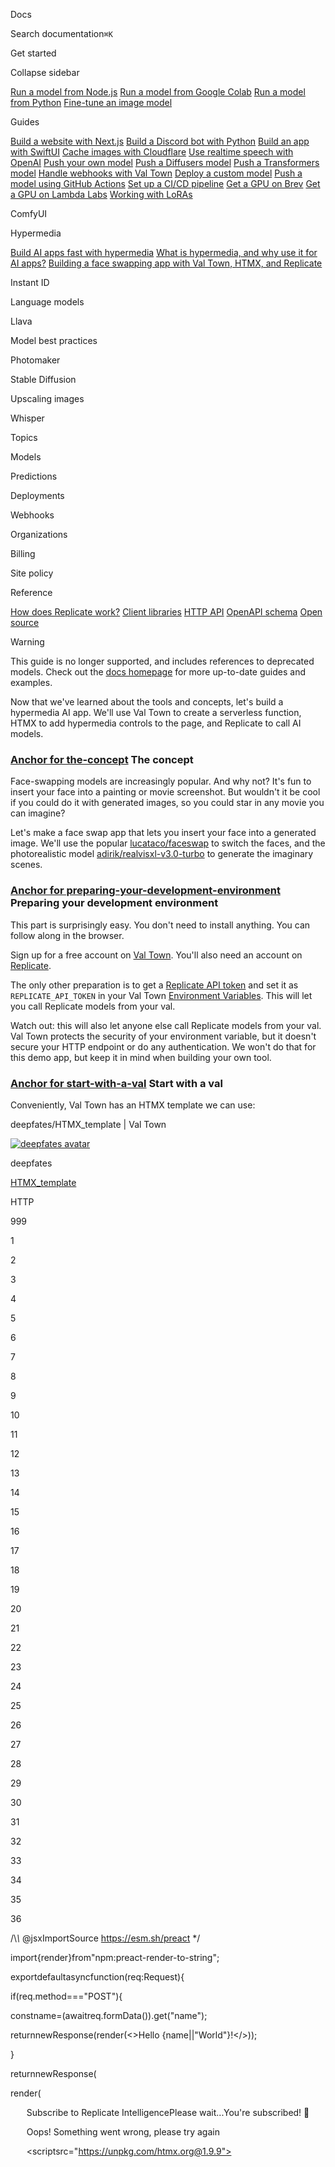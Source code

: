 Docs

Search documentation`⌘K`

Get started

Collapse sidebar

[Run a model from Node.js](https://replicate.com/docs/get-started/nodejs) [Run a model from Google Colab](https://replicate.com/docs/get-started/google-colab) [Run a model from Python](https://replicate.com/docs/get-started/python) [Fine-tune an image model](https://replicate.com/docs/get-started/fine-tune-with-flux)

Guides

[Build a website with Next.js](https://replicate.com/docs/guides/nextjs) [Build a Discord bot with Python](https://replicate.com/docs/guides/discord-bot) [Build an app with SwiftUI](https://replicate.com/docs/guides/swiftui) [Cache images with Cloudflare](https://replicate.com/docs/guides/cloudflare-image-cache) [Use realtime speech with OpenAI](https://replicate.com/docs/guides/openai-realtime) [Push your own model](https://replicate.com/docs/guides/push-a-model) [Push a Diffusers model](https://replicate.com/docs/guides/push-a-diffusers-model) [Push a Transformers model](https://replicate.com/docs/guides/push-a-transformers-model) [Handle webhooks with Val Town](https://replicate.com/docs/guides/build-a-webhook-notifier-with-val-town) [Deploy a custom model](https://replicate.com/docs/guides/deploy-a-custom-model) [Push a model using GitHub Actions](https://replicate.com/docs/guides/push-a-model-using-github-actions) [Set up a CI/CD pipeline](https://replicate.com/docs/guides/continuous-model-deployment) [Get a GPU on Brev](https://replicate.com/docs/guides/get-a-gpu-on-brev) [Get a GPU on Lambda Labs](https://replicate.com/docs/guides/get-a-gpu-on-lambda-labs) [Working with LoRAs](https://replicate.com/docs/guides/working-with-loras)

ComfyUI

Hypermedia

[Build AI apps fast with hypermedia](https://replicate.com/docs/guides/hypermedia) [What is hypermedia, and why use it for AI apps?](https://replicate.com/docs/guides/hypermedia/what-is-hypermedia) [Building a face swapping app with Val Town, HTMX, and Replicate](https://replicate.com/docs/guides/hypermedia/build-hypermedia-app)

Instant ID

Language models

Llava

Model best practices

Photomaker

Stable Diffusion

Upscaling images

Whisper

Topics

Models

Predictions

Deployments

Webhooks

Organizations

Billing

Site policy

Reference

[How does Replicate work?](https://replicate.com/docs/reference/how-does-replicate-work) [Client libraries](https://replicate.com/docs/reference/client-libraries) [HTTP API](https://replicate.com/docs/reference/http) [OpenAPI schema](https://replicate.com/docs/reference/openapi) [Open source](https://replicate.com/docs/reference/open-source)

Warning

This guide is no longer supported, and includes references to deprecated models. Check out the [docs homepage](https://replicate.com/docs) for more up-to-date guides and examples.

Now that we've learned about the tools and concepts, let's build a hypermedia AI app. We'll use Val Town to create a serverless function, HTMX to add hypermedia controls to the page, and Replicate to call AI models.

### [Anchor for the-concept](https://replicate.com/docs/guides/hypermedia/build-hypermedia-app\#the-concept) The concept

Face-swapping models are increasingly popular. And why not? It's fun to insert your face into a painting or movie screenshot. But wouldn't it be cool if you could do it with generated images, so you could star in any movie you can imagine?

Let's make a face swap app that lets you insert your face into a generated image. We'll use the popular [lucataco/faceswap](https://replicate.com/lucataco/faceswap) to switch the faces, and the photorealistic model [adirik/realvisxl-v3.0-turbo](https://replicate.com/adirik/realvisxl-v3.0-turbo) to generate the imaginary scenes.

### [Anchor for preparing-your-development-environment](https://replicate.com/docs/guides/hypermedia/build-hypermedia-app\#preparing-your-development-environment) Preparing your development environment

This part is surprisingly easy. You don't need to install anything. You can follow along in the browser.

Sign up for a free account on [Val Town](https://val.town/). You'll also need an account on [Replicate](https://replicate.com/).

The only other preparation is to get a [Replicate API token](https://replicate.com/account/api-tokens) and set it as `REPLICATE_API_TOKEN` in your Val Town [Environment Variables](https://www.val.town/settings/environment-variables). This will let you call Replicate models from your val.

Watch out: this will also let anyone else call Replicate models from your val. Val Town protects the security of your environment variable, but it doesn't secure your HTTP endpoint or do any authentication. We won't do that for this demo app, but keep it in mind when building your own tool.

### [Anchor for start-with-a-val](https://replicate.com/docs/guides/hypermedia/build-hypermedia-app\#start-with-a-val) Start with a val

Conveniently, Val Town has an HTMX template we can use:

deepfates/HTMX\_template \| Val Town

[![deepfates avatar](https://img.clerk.com/eyJ0eXBlIjoiZGVmYXVsdCIsImlpZCI6Imluc18yTm10cGhQUklwU0tqZHNiOHNnNGd2ZjJURFUiLCJyaWQiOiJ1c2VyXzJZMVVQeXNVejF3OEFlUmFsT0tQUDVsbmxxcCIsImluaXRpYWxzIjoiRCJ9)](https://www.val.town/u/deepfates "deepfates’s profile page")

deepfates

[HTMX\_template](https://www.val.town/v/deepfates/HTMX_template)

HTTP

999

1

2

3

4

5

6

7

8

9

10

11

12

13

14

15

16

17

18

19

20

21

22

23

24

25

26

27

28

29

30

31

32

33

34

35

36

/\\*\\* @jsxImportSource https://esm.sh/preact \*/

import{render}from"npm:preact-render-to-string";

exportdefaultasyncfunction(req:Request){

if(req.method==="POST"){

constname=(awaitreq.formData()).get("name");

returnnewResponse(render(<>Hello {name\|\|"World"}!</>));

}

returnnewResponse(

render(<html>

<head>

<title>Title</title>

<style>{"html { font-family: sans-serif; }"}</style>

<style>@import url('https://fonts.googleapis.com/css2?family=Inter&display=swap');</style><divclass="newsletter-form-container"><formclass="newsletter-form"action="https://app.loops.so/api/newsletter-form/clbv5du7z04g2ju08qcznl56v"method="POST"style="display: flex; flex-direction: column; align-items: center; justify-content: center; width: 100%;"><inputclass="newsletter-form-input"name="newsletter-form-input"type="email"placeholder="you@best-email.com"required=""style="font-family: Inter, sans-serif; color: rgb(0, 0, 0); font-size: 14px; margin: 0px 0px 10px; width: 100%; max-width: 300px; min-width: 100px; background: rgb(255, 255, 255); border: 1px solid rgb(209, 213, 219); box-sizing: border-box; box-shadow: rgba(0, 0, 0, 0.05) 0px 1px 2px; border-radius: 6px; padding: 8px 12px;"><buttontype="submit"class="newsletter-form-button"style="background: rgb(41, 176, 68); font-size: 14px; color: rgb(255, 255, 255); font-family: Inter, sans-serif; display: flex; width: 100%; max-width: 300px; white-space: normal; height: 38px; align-items: center; justify-content: center; flex-direction: row; padding: 9px 17px; box-shadow: rgba(0, 0, 0, 0.05) 0px 1px 2px; border-radius: 6px; text-align: center; font-style: normal; font-weight: 500; line-height: 20px; border: none; cursor: pointer;">Subscribe to Replicate Intelligence</button><buttontype="button"class="newsletter-loading-button"style="background: rgb(41, 176, 68); font-size: 14px; color: rgb(255, 255, 255); font-family: Inter, sans-serif; display: none; width: 100%; max-width: 300px; white-space: normal; height: 38px; align-items: center; justify-content: center; flex-direction: row; padding: 9px 17px; box-shadow: rgba(0, 0, 0, 0.05) 0px 1px 2px; border-radius: 6px; text-align: center; font-style: normal; font-weight: 500; line-height: 20px; border: none; cursor: pointer;">Please wait...</button></form><divclass="newsletter-success"style="display: none; align-items: center; justify-content: center; width: 100%;"><pclass="newsletter-success-message"style="font-family: Inter, sans-serif; color: rgb(0, 0, 0); font-size: 14px;">You're subscribed! 🚀</p></div><divclass="newsletter-error"style="display: none; align-items: center; justify-content: center; width: 100%;"><pclass="newsletter-error-message"style="font-family: Inter, sans-serif; color: rgb(185, 28, 28); font-size: 14px;">Oops! Something went wrong, please try again</p></div>

<scriptsrc="https://unpkg.com/htmx.org@1.9.9"></script>

<script>

function submitHandler(event) {

event.preventDefault();

var container = event.target.parentNode;

var form = container.querySelector(".newsletter-form");

var formInput = container.querySelector(".newsletter-form-input");

var success = container.querySelector(".newsletter-success");

var errorContainer = container.querySelector(".newsletter-error");

var errorMessage = container.querySelector(".newsletter-error-message");

var backButton = container.querySelector(".newsletter-back-button");

var submitButton = container.querySelector(".newsletter-form-button");

var loadingButton = container.querySelector(".newsletter-loading-button");

const rateLimit = () => {

errorContainer.style.display="flex";

errorMessage.innerText = "Too many signups, please try again in a little while";

submitButton.style.display = "none";

formInput.style.display = "none";

backButton.style.display = "block";

}

Preview

This is an embedded val, so you can run it here. It's just a hello world example right now, but it does have a live endpoint. You can click "Browser preview" in the bottom panel of the val (or "Open HTTP endpoint" in the top bar) and observe the dynamic behavior enabled by HTMX. Send a request, get a response and update a separate part of the DOM. All with just a 3kb library and two attributes:

Copy

```
hx-target="#answer" hx-post="/"
```

And all without a full page reload. It's... oddly refreshing.

#### [Anchor for understanding-htmx-attributes](https://replicate.com/docs/guides/hypermedia/build-hypermedia-app\#understanding-htmx-attributes) Understanding HTMX attributes

HTMX adds a few attributes to HTML tags so you can add hypermedia controls to your page. The ones to know here are:

- **hx-get**: fetch a resource
- **hx-post**: send a request
- **hx-trigger**: specify the event that triggers a request
- **hx-swap**: define how to update the page after a request
- **hx-target**: specify the element to update after a request

You can read more about the attributes in the [HTMX documentation](https://htmx.org/reference/#attributes).

### [Anchor for integrate-replicate](https://replicate.com/docs/guides/hypermedia/build-hypermedia-app\#integrate-replicate) Integrate Replicate

Before we wire up the hypermedia controls, let's add the Replicate client to our val to call the models. We'll use the `replicate` package from npm. This code will run on the Val Town platform, so we don't need to install anything locally.

We also add the function calls that we use to call the models, with parameters set for a nice image. First we send a text prompt to the image generation model, and then send the generated image to the face swap model, and finally return the result.

deepfates/hypermedia\_guide\_01 \| Val Town

[![deepfates avatar](https://img.clerk.com/eyJ0eXBlIjoiZGVmYXVsdCIsImlpZCI6Imluc18yTm10cGhQUklwU0tqZHNiOHNnNGd2ZjJURFUiLCJyaWQiOiJ1c2VyXzJZMVVQeXNVejF3OEFlUmFsT0tQUDVsbmxxcCIsImluaXRpYWxzIjoiRCJ9)](https://www.val.town/u/deepfates "deepfates’s profile page")

deepfates

[hypermedia\_guide\_01](https://www.val.town/v/deepfates/hypermedia_guide_01)

HTTP

99

1

2

3

4

5

6

7

8

9

10

11

12

13

14

15

16

17

18

19

20

21

22

23

24

25

26

27

28

29

30

31

32

33

34

35

36

/\\*\\* @jsxImportSource https://esm.sh/preact \*/

import{encode}from"https://deno.land/std@0.107.0/encoding/base64.ts";

import{render}from"npm:preact-render-to-string";

importReplicatefrom"npm:replicate";

constreplicate=newReplicate({

auth:Deno.env.get("REPLICATE\_DEMO\_API\_TOKEN"),

});

exportdefaultasyncfunction(req:Request){

if(req.method==="POST"){

constformData=awaitreq.formData();

constimage=formData.get("image");

consttextPrompt=formData.get("textPrompt");

// Run generative model

constgeneratedImage=awaitreplicate.run(

"adirik/realvisxl-v3.0-turbo:6e941e7fe46955afc031f35e84312a792d546b0f434f9008d457eb9deb24575c",

{

input:{

prompt:textPrompt+", cinematic movie still 35mm, film grain",

num\_inference\_steps:20,

guidance\_scale:5,

height:768,

width:1304,// this is 16x9

},

},

);

// Convert the source image to data URL

constsource=\`data:${image.type};base64,${encode(newUint8Array(awaitimage.arrayBuffer()))}\`;

// Run faceswap model

constoutput=awaitreplicate.run(

"lucataco/faceswap:9a4298548422074c3f57258c5d544497314ae4112df80d116f0d2109e843d20d",

{

input:{

Preview

Note that we encode the uploaded image into a [Data URL](https://developer.mozilla.org/en-US/docs/Web/HTTP/Basics_of_HTTP/Data_URLs). This is so we can pass it from the client to the val without putting it on a server or in blob storage somewhere.

### [Anchor for building-the-ui](https://replicate.com/docs/guides/hypermedia/build-hypermedia-app\#building-the-ui) Building the UI

Now we'll add the controls to the app: a form to upload a face image and a text input to prompt the model.

When you submit the form, it sends a POST request to the Val Town endpoint with the form data, which will call our Replicate models and get the generated image. Finally the val sends back a fragment of HTML with the generated image, and HTMX updates the DOM by putting the new fragment at the target.

deepfates/hypermedia\_guide\_02 \| Val Town

[![deepfates avatar](https://img.clerk.com/eyJ0eXBlIjoiZGVmYXVsdCIsImlpZCI6Imluc18yTm10cGhQUklwU0tqZHNiOHNnNGd2ZjJURFUiLCJyaWQiOiJ1c2VyXzJZMVVQeXNVejF3OEFlUmFsT0tQUDVsbmxxcCIsImluaXRpYWxzIjoiRCJ9)](https://www.val.town/u/deepfates "deepfates’s profile page")

deepfates

[hypermedia\_guide\_02](https://www.val.town/v/deepfates/hypermedia_guide_02)

HTTP

99

1

2

3

4

5

6

7

8

9

10

11

12

13

14

15

16

17

18

19

20

21

22

23

24

25

26

27

28

29

30

31

32

33

34

35

36

/\\*\\* @jsxImportSource https://esm.sh/preact \*/

import{encode}from"https://deno.land/std@0.107.0/encoding/base64.ts";

import{render}from"npm:preact-render-to-string";

importReplicatefrom"npm:replicate";

constreplicate=newReplicate({

auth:Deno.env.get("REPLICATE\_DEMO\_API\_TOKEN"),

});

exportdefaultasyncfunction(req:Request){

if(req.method==="POST"){

constformData=awaitreq.formData();

constimage=formData.get("image");

consttextPrompt=formData.get("textPrompt");

// Run generative model

constgeneratedImage=awaitreplicate.run(

"adirik/realvisxl-v3.0-turbo:6e941e7fe46955afc031f35e84312a792d546b0f434f9008d457eb9deb24575c",

{

input:{

prompt:textPrompt+", cinematic movie still 35mm, film grain",

num\_inference\_steps:20,

guidance\_scale:5,

height:768,

width:1304,// this is 16x9

},

},

);

// Convert the source image to data URL

constsource=\`data:${image.type};base64,${encode(newUint8Array(awaitimage.arrayBuffer()))}\`;

// Run faceswap model

constoutput=awaitreplicate.run(

"lucataco/faceswap:9a4298548422074c3f57258c5d544497314ae4112df80d116f0d2109e843d20d",

{

input:{

Preview

### [Anchor for add-styles](https://replicate.com/docs/guides/hypermedia/build-hypermedia-app\#add-styles) Add styles

We have a working app! But it's not very pretty. We can make it look nicer by adding some CSS.

Let's use [terminal.css](https://terminalcss.xyz/) to give it a clean retro look. We could import this from npm through Val Town, but it's just a css file that creates utility classes, so to emphasize the power of hypermedia we'll just include it with a style tag like HTML of old.

Once we've added the style tag, we can include the classes in our HTML. Let's give it a fun name too.

deepfates/hypermedia\_guide\_03 \| Val Town

[![deepfates avatar](https://img.clerk.com/eyJ0eXBlIjoiZGVmYXVsdCIsImlpZCI6Imluc18yTm10cGhQUklwU0tqZHNiOHNnNGd2ZjJURFUiLCJyaWQiOiJ1c2VyXzJZMVVQeXNVejF3OEFlUmFsT0tQUDVsbmxxcCIsImluaXRpYWxzIjoiRCJ9)](https://www.val.town/u/deepfates "deepfates’s profile page")

deepfates

[hypermedia\_guide\_03](https://www.val.town/v/deepfates/hypermedia_guide_03)

HTTP

999

1

2

3

4

5

6

7

8

9

10

11

12

13

14

15

16

17

18

19

20

21

22

23

24

25

26

27

28

29

30

31

32

33

34

35

36

/\\*\\* @jsxImportSource https://esm.sh/preact \*/

import{encode}from"https://deno.land/std@0.107.0/encoding/base64.ts";

import{render}from"npm:preact-render-to-string";

importReplicatefrom"npm:replicate";

constreplicate=newReplicate({

auth:Deno.env.get("REPLICATE\_DEMO\_API\_TOKEN"),

});

exportdefaultasyncfunction(req:Request){

if(req.method==="POST"){

constformData=awaitreq.formData();

constimage=formData.get("image");

consttextPrompt=formData.get("textPrompt");

// Run generative model

constgeneratedImage=awaitreplicate.run(

"adirik/realvisxl-v3.0-turbo:6e941e7fe46955afc031f35e84312a792d546b0f434f9008d457eb9deb24575c",

{

input:{

prompt:textPrompt+", cinematic movie still 35mm, film grain",

num\_inference\_steps:20,

guidance\_scale:5,

height:768,

width:1304,// this is 16x9

},

},

);

// Convert the source image to data URL

constsource=\`data:${image.type};base64,${encode(newUint8Array(awaitimage.arrayBuffer()))}\`;

// Run faceswap model

constoutput=awaitreplicate.run(

"lucataco/faceswap:9a4298548422074c3f57258c5d544497314ae4112df80d116f0d2109e843d20d",

{

input:{

Preview

### [Anchor for add-a-loading-indicator](https://replicate.com/docs/guides/hypermedia/build-hypermedia-app\#add-a-loading-indicator) Add a loading indicator

It would also be nice to load more than one image at once. Since we're using hypermedia as the engine of application state, we can do that by retargeting the new content. Using `hx-swap` we can target the element _before_ the most recent image, so they'll be stacked in reverse chronological order.

Finally let's also add a loading indicator so we know when the app is working. We'll add an attribute `hx-indicator` to the form, and HTMX will add a class `.htmx-request` to the element while the request is in progress. We can use a small piece of CSS to hide the indicator when not loading.

deepfates/hypermedia\_guide\_04 \| Val Town

[![deepfates avatar](https://img.clerk.com/eyJ0eXBlIjoiZGVmYXVsdCIsImlpZCI6Imluc18yTm10cGhQUklwU0tqZHNiOHNnNGd2ZjJURFUiLCJyaWQiOiJ1c2VyXzJZMVVQeXNVejF3OEFlUmFsT0tQUDVsbmxxcCIsImluaXRpYWxzIjoiRCJ9)](https://www.val.town/u/deepfates "deepfates’s profile page")

deepfates

[hypermedia\_guide\_04](https://www.val.town/v/deepfates/hypermedia_guide_04)

HTTP

999

1

2

3

4

5

6

7

8

9

10

11

12

13

14

15

16

17

18

19

20

21

22

23

24

25

26

27

28

29

30

31

32

33

34

35

36

/\\*\\* @jsxImportSource https://esm.sh/preact \*/

import{encode}from"https://deno.land/std@0.107.0/encoding/base64.ts";

import{render}from"npm:preact-render-to-string";

importReplicatefrom"npm:replicate";

constreplicate=newReplicate({

auth:Deno.env.get("REPLICATE\_DEMO\_API\_TOKEN"),

});

exportdefaultasyncfunction(req:Request){

if(req.method==="POST"){

constformData=awaitreq.formData();

constimage=formData.get("image");

consttextPrompt=formData.get("textPrompt");

// Run generative model

constgeneratedImage=awaitreplicate.run(

"adirik/realvisxl-v3.0-turbo:6e941e7fe46955afc031f35e84312a792d546b0f434f9008d457eb9deb24575c",

{

input:{

prompt:textPrompt+", cinematic movie still 35mm, film grain",

num\_inference\_steps:20,

guidance\_scale:5,

height:768,

width:1304,// this is 16x9

},

},

);

// Convert the source image to data URL

constsource=\`data:${image.type};base64,${encode(newUint8Array(awaitimage.arrayBuffer()))}\`;

// Run faceswap model

constoutput=awaitreplicate.run(

"lucataco/faceswap:9a4298548422074c3f57258c5d544497314ae4112df80d116f0d2109e843d20d",

{

input:{

Preview

## [Anchor for customizing-and-extending-your-app](https://replicate.com/docs/guides/hypermedia/build-hypermedia-app\#customizing-and-extending-your-app) Customizing and Extending Your App

One of the best things about creating tools with Replicate is the ability to modify and customize them in real time to suit your needs.

### [Anchor for integrating-a-new-ai-model](https://replicate.com/docs/guides/hypermedia/build-hypermedia-app\#integrating-a-new-ai-model) Integrating a New AI Model

For instance, if the images generated by the app aren't aesthetically pleasing, you don't have to keep tweaking the prompt each time. Instead, you can integrate a language model to engineer the prompt for you. A popular open-source choice with instruction following abilities is [mistralai/mistral-7b-instruct-v0.1](https://replicate.com/mistralai/mistral-7b-instruct-v0.1). This model can transform a simple prompt into a more complex one, resulting in a better image.

We can use a metaprompt like the following to transform our short text suggestions into evocative descriptions that the image generation model can use to create a more interesting image.

Copy

```
Take the description that follows and imagine it vividly as a movie scene, describing character, action, setting, composition, lighting, and mood. Write your answer in the form of a brief terse sentence. Include only the text of your answer, no other information or communication.
"""
${textPrompt}
"""
```

And then we just pass the prompt through the language model before sending it to the image generation model.

deepfates/hypermedia\_guide\_05 \| Val Town

[![deepfates avatar](https://img.clerk.com/eyJ0eXBlIjoiZGVmYXVsdCIsImlpZCI6Imluc18yTm10cGhQUklwU0tqZHNiOHNnNGd2ZjJURFUiLCJyaWQiOiJ1c2VyXzJZMVVQeXNVejF3OEFlUmFsT0tQUDVsbmxxcCIsImluaXRpYWxzIjoiRCJ9)](https://www.val.town/u/deepfates "deepfates’s profile page")

deepfates

[hypermedia\_guide\_05](https://www.val.town/v/deepfates/hypermedia_guide_05)

HTTP

999

1

2

3

4

5

6

7

8

9

10

11

12

13

14

15

16

17

18

19

20

21

22

23

24

25

26

27

28

29

30

31

32

33

34

35

36

/\\*\\* @jsxImportSource https://esm.sh/preact \*/

import{encode}from"https://deno.land/std@0.107.0/encoding/base64.ts";

import{render}from"npm:preact-render-to-string";

importReplicatefrom"npm:replicate";

constreplicate=newReplicate({

auth:Deno.env.get("REPLICATE\_API\_TOKEN"),

});

exportdefaultasyncfunction(req:Request){

if(req.method==="POST"){

constformData=awaitreq.formData();

constimage=formData.get("image");

consttextPrompt=formData.get("textPrompt");

constformattedPrompt=

\`Take the description that follows and imagine it vividly as a movie scene, describing character, action, setting, composition, lighting, and mood. Write your answer in the form of a brief terse sentence. Include only the text of your answer, no other information or communication.

"""

${textPrompt}

"""\`;

// Run text model

constinput={

prompt:formattedPrompt,

temperature:0.75,

max\_new\_tokens:500,

min\_new\_tokens:-1,

};

letstreamedText="";

forawait(consteventofreplicate.stream("mistralai/mixtral-8x7b-instruct-v0.1",{input})){

streamedText+=event.toString();

}

console.log(streamedText);

// Run generative model

Preview

### [Anchor for considering-real-world-factors](https://replicate.com/docs/guides/hypermedia/build-hypermedia-app\#considering-real-world-factors) Considering Real-World Factors

While this might not be a full-fledged app, it's a great balance of simplicity and power for a personal tool. However, in a real-world scenario, you'd want to consider factors like authorization, error handling, security, scalability, performance, and cost. This doesn't mean you have to change approach -- [hypermedia can scale](https://htmx.org/essays/does-hypermedia-scale/).

### [Anchor for forking-the-app-and-further-customization](https://replicate.com/docs/guides/hypermedia/build-hypermedia-app\#forking-the-app-and-further-customization) Forking the App and Further Customization

One of the key advantages of this paradigm is the ease of iteration and customization. You can fork and extend the API to suit your needs.

You can modify models, prompts, and behaviors with Replicate. The input and output from one stateless endpoint can be managed, and with the ability to have multiple vals, import them, and call their HTTP endpoints, you could even build an entire app with just vals.

The modular nature of the code means that if you need to scale up, you can easily move the code to a different platform. And since you're sending hypermedia, the app will continue to work even if the controls or the data change. The browser will be able to render it, and the user will be able to use it.

## [Anchor for wrapping-up](https://replicate.com/docs/guides/hypermedia/build-hypermedia-app\#wrapping-up) Wrapping Up

We've journeyed together through the creation of a hypermedia AI app, getting our hands dirty with practical coding and gaining a solid understanding of the key tools and concepts involved. We've seen how these elements can come together to build something that's not just functional, but also fun and imaginative.

### [Anchor for what-lies-ahead](https://replicate.com/docs/guides/hypermedia/build-hypermedia-app\#what-lies-ahead) What Lies Ahead

This guide is your starting point. Experiment with different models, tweak the code, and make it your own. The possibilities are endless, and the power to create is in your hands.